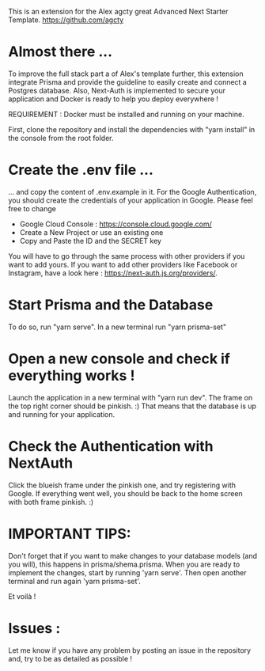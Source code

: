 This is an extension for the Alex agcty great Advanced Next Starter Template.
https://github.com/agcty

# Almost there ...

To improve the full stack part a of Alex's template further, this extension integrate Prisma and provide the guideline to easily create and connect a Postgres database.
Also, Next-Auth is implemented to secure your application and Docker is ready to help you deploy everywhere !

REQUIREMENT : Docker must be installed and running on your machine.

First, clone the repository and install the dependencies with "yarn install" in the console from the root folder.

# Create the .env file ...

... and copy the content of .env.example in it.
For the Google Authentication, you should create the credentials of your application in Google.
Please feel free to change

- Google Cloud Console : https://console.cloud.google.com/
- Create a New Project or use an existing one
- Copy and Paste the ID and the SECRET key

You will have to go through the same process with other providers if you want to add yours.
If you want to add other providers like Facebook or Instagram, have a look here : https://next-auth.js.org/providers/.

# Start Prisma and the Database

To do so, run "yarn serve".
In a new terminal run "yarn prisma-set"

# Open a new console and check if everything works !

Launch the application in a new terminal with "yarn run dev".
The frame on the top right corner should be pinkish. :)
That means that the database is up and running for your application.

# Check the Authentication with NextAuth

Click the blueish frame under the pinkish one, and try registering with Google.
If everything went well, you should be back to the home screen with both frame pinkish. :)

# IMPORTANT TIPS:

Don't forget that if you want to make changes to your database models (and you will), this happens in prisma/shema.prisma.
When you are ready to implement the changes, start by running 'yarn serve'. Then open another terminal and run again 'yarn prisma-set'.

Et voilà !

# Issues :

Let me know if you have any problem by posting an issue in the repository and, try to be as detailed as possible !
